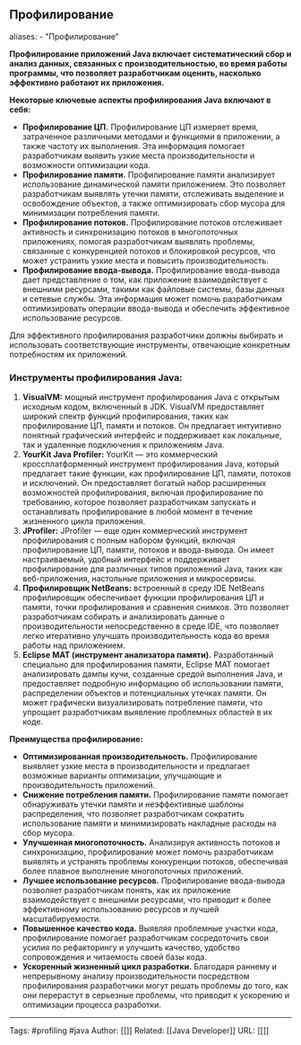 ## Профилирование
aliases: 
	- "Профилирование"


**Профилирование приложений Java включает систематический сбор и анализ данных, связанных с производительностью, во время работы программы, что позволяет разработчикам оценить, насколько эффективно работают их приложения.**

**Некоторые ключевые аспекты профилирования Java включают в себя:**
- **Профилирование ЦП.** Профилирование ЦП измеряет время, затраченное различными методами и функциями в приложении, а также частоту их выполнения. Эта информация помогает разработчикам выявить узкие места производительности и возможности оптимизации кода.
- **Профилирование памяти.** Профилирование памяти анализирует использование динамической памяти приложением. Это позволяет разработчикам выявлять утечки памяти, отслеживать выделение и освобождение объектов, а также оптимизировать сбор мусора для минимизации потребления памяти.
- **Профилирование потоков.** Профилирование потоков отслеживает активность и синхронизацию потоков в многопоточных приложениях, помогая разработчикам выявлять проблемы, связанные с конкуренцией потоков и блокировкой ресурсов, что может устранить узкие места и повысить производительность.
- **Профилирование ввода-вывода.** Профилирование ввода-вывода дает представление о том, как приложение взаимодействует с внешними ресурсами, такими как файловые системы, базы данных и сетевые службы. Эта информация может помочь разработчикам оптимизировать операции ввода-вывода и обеспечить эффективное использование ресурсов.

Для эффективного профилирования разработчики должны выбирать и использовать соответствующие инструменты, отвечающие конкретным потребностям их приложений.

### Инструменты профилирования Java:
1. **VisualVM:** мощный инструмент профилирования Java с открытым исходным кодом, включенный в JDK. VisualVM предоставляет широкий спектр функций профилирования, таких как профилирование ЦП, памяти и потоков. Он предлагает интуитивно понятный графический интерфейс и поддерживает как локальные, так и удаленные подключения к приложениям Java.
2. **YourKit Java Profiler:** YourKit — это коммерческий кроссплатформенный инструмент профилирования Java, который предлагает такие функции, как профилирование ЦП, памяти, потоков и исключений. Он предоставляет богатый набор расширенных возможностей профилирования, включая профилирование по требованию, которое позволяет разработчикам запускать и останавливать профилирование в любой момент в течение жизненного цикла приложения.
3. **JProfiler:** JProfiler — еще один коммерческий инструмент профилирования с полным набором функций, включая профилирование ЦП, памяти, потоков и ввода-вывода. Он имеет настраиваемый, удобный интерфейс и поддерживает профилирование для различных типов приложений Java, таких как веб-приложения, настольные приложения и микросервисы.
4. **Профилировщик NetBeans:** встроенный в среду IDE NetBeans профилировщик обеспечивает функции профилирования ЦП и памяти, точки профилирования и сравнения снимков. Это позволяет разработчикам собирать и анализировать данные о производительности непосредственно в среде IDE, что позволяет легко итеративно улучшать производительность кода во время работы над приложением.
5. **Eclipse MAT (инструмент анализатора памяти).** Разработанный специально для профилирования памяти, Eclipse MAT помогает анализировать дампы кучи, созданные средой выполнения Java, и предоставляет подробную информацию об использовании памяти, распределении объектов и потенциальных утечках памяти. Он может графически визуализировать потребление памяти, что упрощает разработчикам выявление проблемных областей в их коде.

**Преимущества профилирование:**
- **Оптимизированная производительность.** Профилирование выявляет узкие места в производительности и предлагает возможные варианты оптимизации, улучшающие и производительность приложений.
- **Снижение потребления памяти.** Профилирование памяти помогает обнаруживать утечки памяти и неэффективные шаблоны распределения, что позволяет разработчикам сократить использование памяти и минимизировать накладные расходы на сбор мусора.
- **Улучшенная многопоточность.** Анализируя активность потоков и синхронизацию, профилирование может помочь разработчикам выявлять и устранять проблемы конкуренции потоков, обеспечивая более плавное выполнение многопоточных приложений.
- **Лучшее использование ресурсов.** Профилирование ввода-вывода позволяет разработчикам понять, как их приложение взаимодействует с внешними ресурсами, что приводит к более эффективному использованию ресурсов и лучшей масштабируемости.
- **Повышенное качество кода.** Выявляя проблемные участки кода, профилирование помогает разработчикам сосредоточить свои усилия по рефакторингу и улучшить качество, удобство сопровождения и читаемость своей базы кода.
- **Ускоренный жизненный цикл разработки.** Благодаря раннему и непрерывному анализу производительности посредством профилирования разработчики могут решать проблемы до того, как они перерастут в серьезные проблемы, что приводит к ускорению и оптимизации процесса разработки.



---
Tags: #profiling #java
Author: [[]]
Related: [[Java Developer]]
URL: [[]]